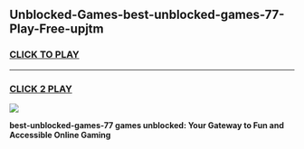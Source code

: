 
## Unblocked-Games-best-unblocked-games-77-Play-Free-upjtm
<h3>
<a href="https://premium76.site?title=best-unblocked-games-77&ref=19M">CLICK TO PLAY</a></h3>
<hr>

<h3>
<a href="https://premium76.site?title=best-unblocked-games-77&ref=19M">CLICK 2 PLAY</a>
  
</h3>

<a href="https://premium76.site?title=best-unblocked-games-77&ref=19M"><img src="https://clearcache.store/games.png"></a>


**best-unblocked-games-77 games unblocked: Your Gateway to Fun and Accessible Online Gaming**
